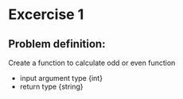 # Excercise 1

## Problem definition:
Create a function to calculate odd or even function
  - input argument type {int}
  - return type {string}
  

